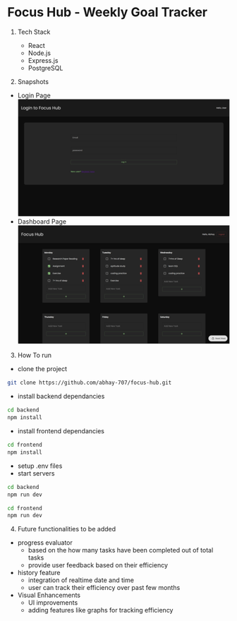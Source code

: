 # Focus Hub - Weekly Goal Tracker

1. Tech Stack

   - React
   - Node.js
   - Express.js
   - PostgreSQL

2. Snapshots

- Login Page
  ![login](/images/login.png)
- Dashboard Page
  ![dashboard](/images/dashboard.png)

3. How To run

- clone the project

```bash
git clone https://github.com/abhay-707/focus-hub.git
```

- install backend dependancies

```bash
cd backend
npm install
```

- install frontend dependancies

```bash
cd frontend
npm install
```

- setup .env files
- start servers

```bash
cd backend
npm run dev
```

```bash
cd frontend
npm run dev
```

4. Future functionalities to be added

- progress evaluator
  - based on the how many tasks have been completed out of total tasks
  - provide user feedback based on their efficiency
- history feature
  - integration of realtime date and time
  - user can track their efficiency over past few months
- Visual Enhancements
  - UI improvements
  - adding features like graphs for tracking efficiency
